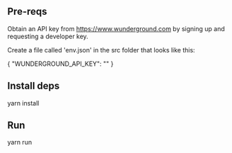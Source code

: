 ## Pre-reqs

Obtain an API key from https://www.wunderground.com by signing up and requesting a developer key.

Create a file called 'env.json' in the src folder that looks like this:

{
    "WUNDERGROUND_API_KEY": "<key goes here>"
}


## Install deps

yarn install

## Run

yarn run